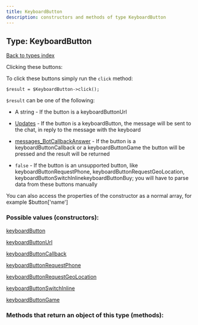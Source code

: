 ```yaml
---
title: KeyboardButton
description: constructors and methods of type KeyboardButton
---
```

## Type: KeyboardButton  
[Back to types index](index.md)



Clicking these buttons:

To click these buttons simply run the `click` method:  

```
$result = $KeyboardButton->click();
```

`$result` can be one of the following:


* A string - If the button is a keyboardButtonUrl

* [Updates](Updates.md) - If the button is a keyboardButton, the message will be sent to the chat, in reply to the message with the keyboard

* [messages_BotCallbackAnswer](messages_BotCallbackAnswer.md) - If the button is a keyboardButtonCallback or a keyboardButtonGame the button will be pressed and the result will be returned

* `false` - If the button is an unsupported button, like keyboardButtonRequestPhone, keyboardButtonRequestGeoLocation, keyboardButtonSwitchInlinekeyboardButtonBuy; you will have to parse data from these buttons manually


You can also access the properties of the constructor as a normal array, for example $button['name']
### Possible values (constructors):

[keyboardButton](../constructors/keyboardButton.md)  

[keyboardButtonUrl](../constructors/keyboardButtonUrl.md)  

[keyboardButtonCallback](../constructors/keyboardButtonCallback.md)  

[keyboardButtonRequestPhone](../constructors/keyboardButtonRequestPhone.md)  

[keyboardButtonRequestGeoLocation](../constructors/keyboardButtonRequestGeoLocation.md)  

[keyboardButtonSwitchInline](../constructors/keyboardButtonSwitchInline.md)  

[keyboardButtonGame](../constructors/keyboardButtonGame.md)  



### Methods that return an object of this type (methods):



